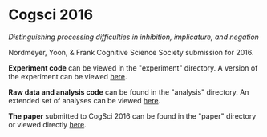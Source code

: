 Cogsci 2016
=================
*Distinguishing processing difficulties in inhibition, implicature, and negation*

Nordmeyer, Yoon, & Frank Cognitive Science Society submission for 2016.

**Experiment code** can be viewed in the "experiment" directory.  A version of the experiment can be viewed 
[here](http://anordmey.github.io/cogsci16/experiment/neginhib_mturk.html). 

**Raw data and analysis code** can be found in the "analysis" directory.  An extended set of analyses can be viewed [here](http://anordmey.github.io/cogsci16/analysis/neginhib_cogsci16.html).

**The paper** submitted to CogSci 2016 can be found in the "paper" directory or viewed directly [here](http://anordmey.github.io/cogsci16/paper/neginhib.pdf).  